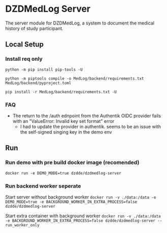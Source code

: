 # DZDMedLog Server

The server module for DZDMedLog, a system to document the medical history of study participant.

## Local Setup

###  Install req only


`python -m pip install pip-tools -U`

`python -m piptools compile -o MedLog/backend/requirements.txt MedLog/backend/pyproject.toml`

`pip install -r MedLog/backend/requirements.txt -U`


### FAQ

* The return to the /auth ednpoint from the Authentik OIDC provider fails with an "ValueError: Invalid key set format" error
  * I had to update the provider in authentik. seems to be an issue with the self-signed singing key in the demo env

## Run

### Run demo with pre build docker image (recomended)

`docker run -e DEMO_MODE=true dzdde/dzdmedlog-server`

### Run backend worker seperate

Start server without background worker
`docker run -v ./data:/data -e DEMO_MODE=true -e BACKGROUND_WORKER_IN_EXTRA_PROCESS=false dzdde/dzdmedlog-server`


Start extra container with background worker
`docker run -v ./data:/data -e BACKGROUND_WORKER_IN_EXTRA_PROCESS=false dzdde/dzdmedlog-server --run_worker_only`
